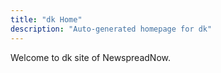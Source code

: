 ```yaml
---
title: "dk Home"
description: "Auto-generated homepage for dk"
---
```

Welcome to dk site of NewspreadNow.
